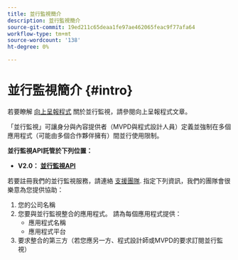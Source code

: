 ```yaml
---
title: 並行監視簡介
description: 並行監視簡介
source-git-commit: 19ed211c65deaa1fe97ae462065feac9f77afa64
workflow-type: tm+mt
source-wordcount: '138'
ht-degree: 0%

---
```



# 並行監視簡介 {#intro}

若要瞭解 [向上呈報程式](/help/concurrency-monitoring/cm-escalation-procedures.md) 關於並行監視，請參閱向上呈報程式文章。

「並行監視」可讓身分與內容提供者（MVPD與程式設計人員）定義並強制在多個應用程式（可能由多個合作夥伴擁有）間並行使用限制。

**並行監視API託管於下列位置：**

* **V2.0： [並行監視API](http://docs.adobeptime.io/cm-api-v2/)**

若要註冊我們的並行監視服務，請連絡 [支援團隊](mailto:tve-support@adobe.com). 指定下列資訊，我們的團隊會很樂意為您提供協助：

1. 您的公司名稱
1. 您要與並行監視整合的應用程式。 請為每個應用程式提供：
   * 應用程式名稱
   * 應用程式平台
1. 要求整合的第三方（若您應另一方、程式設計師或MVPD的要求訂閱並行監視）
